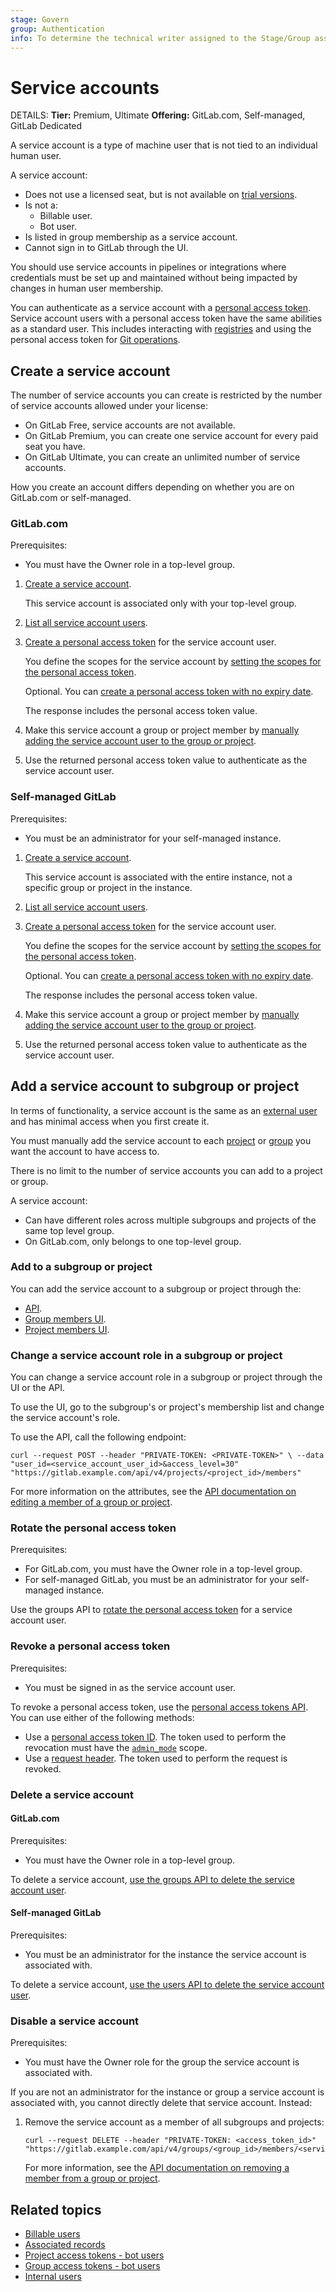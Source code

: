 ```yaml
---
stage: Govern
group: Authentication
info: To determine the technical writer assigned to the Stage/Group associated with this page, see https://handbook.gitlab.com/handbook/product/ux/technical-writing/#assignments
---
```


# Service accounts

DETAILS:
**Tier:** Premium, Ultimate
**Offering:** GitLab.com, Self-managed, GitLab Dedicated

A service account is a type of machine user that is not tied to an individual human
user.

A service account:

- Does not use a licensed seat, but is not available on [trial versions](https://gitlab.com/-/trial_registrations/new?glm_source=docs.gitlab.com?&glm_content=free-user-limit-faq/ee/user/free_user_limit.html).
- Is not a:
  - Billable user.
  - Bot user.
- Is listed in group membership as a service account.
- Cannot sign in to GitLab through the UI.

You should use service accounts in pipelines or integrations where credentials must be
set up and maintained without being impacted by changes in human user membership.

You can authenticate as a service account with a [personal access token](personal_access_tokens.md).
Service account users with a personal access token have the same abilities as a standard user.
This includes interacting with [registries](../packages/index.md) and using the personal access
token for [Git operations](personal_access_tokens.md#clone-repository-using-personal-access-token).

## Create a service account

The number of service accounts you can create is restricted by the number of service
accounts allowed under your license:

- On GitLab Free, service accounts are not available.
- On GitLab Premium, you can create one service account for every paid seat you have.
- On GitLab Ultimate, you can create an unlimited number of service accounts.

How you create an account differs depending on whether you are on GitLab.com or self-managed.

### GitLab.com

Prerequisites:

- You must have the Owner role in a top-level group.

1. [Create a service account](../../api/groups.md#create-service-account-user).

   This service account is associated only with your top-level group.

1. [List all service account users](../../api/groups.md#list-service-account-users).

1. [Create a personal access token](../../api/groups.md#create-personal-access-token-for-service-account-user)
   for the service account user.

   You define the scopes for the service account by [setting the scopes for the personal access token](personal_access_tokens.md#personal-access-token-scopes).

   Optional. You can [create a personal access token with no expiry date](personal_access_tokens.md#when-personal-access-tokens-expire).

   The response includes the personal access token value.

1. Make this service account a group or project member by [manually adding the service account user to the group or project](#add-a-service-account-to-subgroup-or-project).
1. Use the returned personal access token value to authenticate as the service account user.

### Self-managed GitLab

Prerequisites:

- You must be an administrator for your self-managed instance.

1. [Create a service account](../../api/users.md#create-service-account-user).

   This service account is associated with the entire instance, not a specific group
   or project in the instance.

1. [List all service account users](../../api/users.md#list-service-account-users).

1. [Create a personal access token](../../api/users.md#create-a-personal-access-token)
   for the service account user.

   You define the scopes for the service account by [setting the scopes for the personal access token](personal_access_tokens.md#personal-access-token-scopes).

   Optional. You can [create a personal access token with no expiry date](personal_access_tokens.md#when-personal-access-tokens-expire).

   The response includes the personal access token value.

1. Make this service account a group or project member by
   [manually adding the service account user to the group or project](#add-a-service-account-to-subgroup-or-project).
1. Use the returned personal access token value to authenticate as the service account user.

## Add a service account to subgroup or project

In terms of functionality, a service account is the same as an [external user](../../administration/external_users.md)
and has minimal access when you first create it.

You must manually add the service account to each
[project](../project/members/index.md#add-users-to-a-project) or
[group](../group/index.md#add-users-to-a-group) you want the account to have access to.

There is no limit to the number of service accounts you can add to a project or group.

A service account:

- Can have different roles across multiple subgroups and projects of the same top level group.
- On GitLab.com, only belongs to one top-level group.

### Add to a subgroup or project

You can add the service account to a subgroup or project through the:

- [API](../../api/members.md#add-a-member-to-a-group-or-project).
- [Group members UI](../group/index.md#add-users-to-a-group).
- [Project members UI](../project/members/index.md#add-users-to-a-project).

### Change a service account role in a subgroup or project

You can change a service account role in a subgroup or project through the UI or the API.

To use the UI, go to the subgroup's or project's membership list and change the service
account's role.

To use the API, call the following endpoint:

```shell
curl --request POST --header "PRIVATE-TOKEN: <PRIVATE-TOKEN>" \ --data "user_id=<service_account_user_id>&access_level=30" "https://gitlab.example.com/api/v4/projects/<project_id>/members"
```

For more information on the attributes, see the [API documentation on editing a member of a group or project](../../api/members.md#edit-a-member-of-a-group-or-project).

### Rotate the personal access token

Prerequisites:

- For GitLab.com, you must have the Owner role in a top-level group.
- For self-managed GitLab, you must be an administrator for your self-managed instance.

Use the groups API to [rotate the personal access token](../../api/groups.md#rotate-a-personal-access-token-for-service-account-user) for a service account user.

### Revoke a personal access token

Prerequisites:

- You must be signed in as the service account user.

To revoke a personal access token, use the [personal access tokens API](../../api/personal_access_tokens.md#revoke-a-personal-access-token). You can use either of the following methods:

- Use a [personal access token ID](../../api/personal_access_tokens.md#using-a-personal-access-token-id-1). The token used to perform the revocation must have the [`admin_mode`](personal_access_tokens.md#personal-access-token-scopes) scope.
- Use a [request header](../../api/personal_access_tokens.md#using-a-request-header-1). The token used to perform the request is revoked.

### Delete a service account

#### GitLab.com

Prerequisites:

- You must have the Owner role in a top-level group.

To delete a service account, [use the groups API to delete the service account user](../../api/groups.md#delete-service-account-user).

#### Self-managed GitLab

Prerequisites:

- You must be an administrator for the instance the service account is associated with.

To delete a service account, [use the users API to delete the service account user](../../api/users.md#user-deletion).

### Disable a service account

Prerequisites:

- You must have the Owner role for the group the service account is associated with.

If you are not an administrator for the instance or group a service account is associated with, you cannot directly delete that service account. Instead:

1. Remove the service account as a member of all subgroups and projects:

   ```shell
   curl --request DELETE --header "PRIVATE-TOKEN: <access_token_id>" "https://gitlab.example.com/api/v4/groups/<group_id>/members/<service_account_id>"
   ```

   For more information, see the [API documentation on removing a member from a group or project](../../api/members.md#remove-a-member-from-a-group-or-project).

## Related topics

- [Billable users](../../subscriptions/self_managed/index.md#billable-users)
- [Associated records](account/delete_account.md#associated-records)
- [Project access tokens - bot users](../project/settings/project_access_tokens.md#bot-users-for-projects)
- [Group access tokens - bot users](../group/settings/group_access_tokens.md#bot-users-for-groups)
- [Internal users](../../development/internal_users.md#internal-users)

